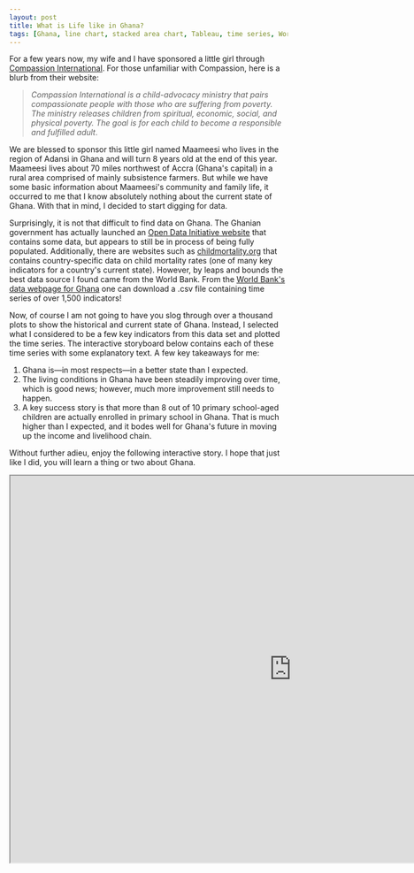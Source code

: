 ```yaml
---
layout: post
title: What is Life like in Ghana?
tags: [Ghana, line chart, stacked area chart, Tableau, time series, World Bank]
---
```


For a few years now, my wife and I have sponsored a little girl through [Compassion International](https://www.compassion.com/compassion/default.htm).  For those unfamiliar with Compassion, here is a blurb from their website:

> _Compassion International is a child-advocacy ministry that pairs compassionate people with those who are suffering from poverty. The ministry releases children from spiritual, economic, social, and physical poverty. The goal is for each child to become a responsible and fulfilled adult_.

We are blessed to sponsor this little girl named Maameesi who lives in the region of Adansi in Ghana and will turn 8 years old at the end of this year.  Maameesi lives about 70 miles northwest of Accra (Ghana's capital) in a rural area comprised of mainly subsistence farmers.  But while we have some basic information about Maameesi's community and family life, it occurred to me that I know absolutely nothing about the current state of Ghana.  With that in mind, I decided to start digging for data.

Surprisingly, it is not that difficult to find data on Ghana.  The Ghanian government has actually launched an [Open Data Initiative website](http://data.gov.gh/) that contains some data, but appears to still be in process of being fully populated.  Additionally, there are websites such as [childmortality.org](http://www.childmortality.org/) that contains country-specific data on child mortality rates (one of many key indicators for a country's current state).  However, by leaps and bounds the best data source I found came from the World Bank.  From the [World Bank's data webpage for Ghana](https://data.worldbank.org/country/ghana) one can download a .csv file containing time series of over 1,500 indicators!

Now, of course I am not going to have you slog through over a thousand plots to show the historical and current state of Ghana.  Instead, I selected what I considered to be a few key indicators from this data set and plotted the time series.  The interactive storyboard below contains each of these time series with some explanatory text.  A few key takeaways for me:

1. Ghana is—in most respects—in a better state than I expected.
2. The living conditions in Ghana have been steadily improving over time, which is good news; however, much more improvement still needs to happen.
3. A key success story is that more than 8 out of 10 primary school-aged children are actually enrolled in primary school in Ghana.  That is much higher than I expected, and it bodes well for Ghana's future in moving up the income and livelihood chain.

Without further adieu, enjoy the following interactive story.  I hope that just like I did, you will learn a thing or two about Ghana.
<iframe src="https://public.tableau.com/views/Ghana_3/Story1?:showVizHome=no&:embed=true"
 width="1016" height="700"></iframe>
